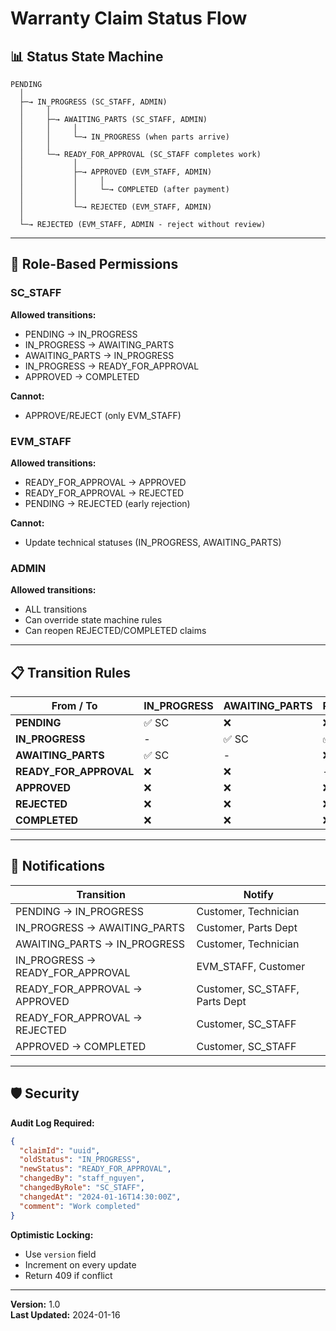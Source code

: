 # Warranty Claim Status Flow

## 📊 Status State Machine

```
PENDING
  │
  ├─→ IN_PROGRESS (SC_STAFF, ADMIN)
  │     │
  │     ├─→ AWAITING_PARTS (SC_STAFF, ADMIN)
  │     │     │
  │     │     └─→ IN_PROGRESS (when parts arrive)
  │     │
  │     └─→ READY_FOR_APPROVAL (SC_STAFF completes work)
  │           │
  │           ├─→ APPROVED (EVM_STAFF, ADMIN)
  │           │     │
  │           │     └─→ COMPLETED (after payment)
  │           │
  │           └─→ REJECTED (EVM_STAFF, ADMIN)
  │
  └─→ REJECTED (EVM_STAFF, ADMIN - reject without review)
```

---

## 🔐 Role-Based Permissions

### SC_STAFF
**Allowed transitions:**
- PENDING → IN_PROGRESS
- IN_PROGRESS → AWAITING_PARTS
- AWAITING_PARTS → IN_PROGRESS
- IN_PROGRESS → READY_FOR_APPROVAL
- APPROVED → COMPLETED

**Cannot:**
- APPROVE/REJECT (only EVM_STAFF)

### EVM_STAFF
**Allowed transitions:**
- READY_FOR_APPROVAL → APPROVED
- READY_FOR_APPROVAL → REJECTED
- PENDING → REJECTED (early rejection)

**Cannot:**
- Update technical statuses (IN_PROGRESS, AWAITING_PARTS)

### ADMIN
**Allowed transitions:**
- ALL transitions
- Can override state machine rules
- Can reopen REJECTED/COMPLETED claims

---

## 📋 Transition Rules

| From / To | IN_PROGRESS | AWAITING_PARTS | READY_FOR_APPROVAL | APPROVED | REJECTED | COMPLETED |
|-----------|-------------|----------------|-------------------|----------|----------|-----------|
| **PENDING** | ✅ SC | ❌ | ❌ | ❌ | ✅ EVM | ❌ |
| **IN_PROGRESS** | - | ✅ SC | ✅ SC | ❌ | ❌ | ❌ |
| **AWAITING_PARTS** | ✅ SC | - | ❌ | ❌ | ❌ | ❌ |
| **READY_FOR_APPROVAL** | ❌ | ❌ | - | ✅ EVM | ✅ EVM | ❌ |
| **APPROVED** | ❌ | ❌ | ❌ | - | ❌ | ✅ SC |
| **REJECTED** | ❌ | ❌ | ❌ | ❌ | - | ❌ |
| **COMPLETED** | ❌ | ❌ | ❌ | ❌ | ❌ | - |

---

## 🔔 Notifications

| Transition | Notify |
|------------|--------|
| PENDING → IN_PROGRESS | Customer, Technician |
| IN_PROGRESS → AWAITING_PARTS | Customer, Parts Dept |
| AWAITING_PARTS → IN_PROGRESS | Customer, Technician |
| IN_PROGRESS → READY_FOR_APPROVAL | EVM_STAFF, Customer |
| READY_FOR_APPROVAL → APPROVED | Customer, SC_STAFF, Parts Dept |
| READY_FOR_APPROVAL → REJECTED | Customer, SC_STAFF |
| APPROVED → COMPLETED | Customer, SC_STAFF |

---

## 🛡️ Security

**Audit Log Required:**
```json
{
  "claimId": "uuid",
  "oldStatus": "IN_PROGRESS",
  "newStatus": "READY_FOR_APPROVAL",
  "changedBy": "staff_nguyen",
  "changedByRole": "SC_STAFF",
  "changedAt": "2024-01-16T14:30:00Z",
  "comment": "Work completed"
}
```

**Optimistic Locking:**
- Use `version` field
- Increment on every update
- Return 409 if conflict

---

**Version:** 1.0  
**Last Updated:** 2024-01-16
